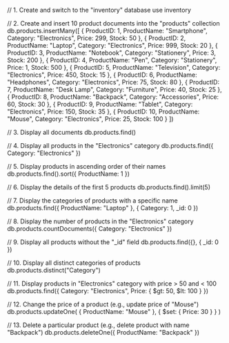 // 1. Create and switch to the "inventory" database
use inventory

// 2. Create and insert 10 product documents into the "products" collection
db.products.insertMany([
  { ProductID: 1, ProductName: "Smartphone", Category: "Electronics", Price: 299, Stock: 50 },
  { ProductID: 2, ProductName: "Laptop", Category: "Electronics", Price: 999, Stock: 20 },
  { ProductID: 3, ProductName: "Notebook", Category: "Stationery", Price: 3, Stock: 200 },
  { ProductID: 4, ProductName: "Pen", Category: "Stationery", Price: 1, Stock: 500 },
  { ProductID: 5, ProductName: "Television", Category: "Electronics", Price: 450, Stock: 15 },
  { ProductID: 6, ProductName: "Headphones", Category: "Electronics", Price: 75, Stock: 80 },
  { ProductID: 7, ProductName: "Desk Lamp", Category: "Furniture", Price: 40, Stock: 25 },
  { ProductID: 8, ProductName: "Backpack", Category: "Accessories", Price: 60, Stock: 30 },
  { ProductID: 9, ProductName: "Tablet", Category: "Electronics", Price: 150, Stock: 35 },
  { ProductID: 10, ProductName: "Mouse", Category: "Electronics", Price: 25, Stock: 100 }
])

// 3. Display all documents
db.products.find()

// 4. Display all products in the "Electronics" category
db.products.find({ Category: "Electronics" })

// 5. Display products in ascending order of their names
db.products.find().sort({ ProductName: 1 })

// 6. Display the details of the first 5 products
db.products.find().limit(5)

// 7. Display the categories of products with a specific name
db.products.find({ ProductName: "Laptop" }, { Category: 1, _id: 0 })

// 8. Display the number of products in the "Electronics" category
db.products.countDocuments({ Category: "Electronics" })

// 9. Display all products without the "_id" field
db.products.find({}, { _id: 0 })

// 10. Display all distinct categories of products
db.products.distinct("Category")

// 11. Display products in "Electronics" category with price > 50 and < 100
db.products.find({
  Category: "Electronics",
  Price: { $gt: 50, $lt: 100 }
})

// 12. Change the price of a product (e.g., update price of "Mouse")
db.products.updateOne(
  { ProductName: "Mouse" },
  { $set: { Price: 30 } }
)

// 13. Delete a particular product (e.g., delete product with name "Backpack")
db.products.deleteOne({ ProductName: "Backpack" })

